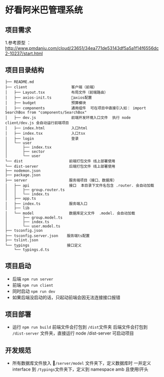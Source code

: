# 好看阿米巴管理系统

## 项目需求
1.参考原型 ：http://www.pmdaniu.com/cloud/23651/34ea771de53143df5a5a1f14f6556dc2-10237/start.html

## 项目目录结构

```
├── README.md
├── client                    客户端（前端）
│   ├── Layout.tsx            布局文件（前端路由）
│   ├── axios-init.ts         axios配置
│   ├── budget                预算模块
│   ├── components            通用组件  可在项目中直接引入如： import SearchBox from "components/SearchBox"
│   ├── dev.js                前端开发环境入口文件  执行 node client/dev.js 会自动运行前端项目
│   ├── index.html            入口html
│   ├── index.tsx             入口tsx
│   ├── login                 登录
│   └── user
│       ├── index.tsx
│       ├── sector
│       └── user
└── dist                     前端打包文件 线上部署使用
└── dist-server              后端打包文件 线上部署使用
├── nodemon.json
├── package.json
├── server                   服务端项目（接口、数据库）
│   ├── api                  接口  本目录下文件名包含 .router. 会自动加载
│   │   ├── group.router.ts  
│   │   └── index.ts
│   ├── app.ts               
│   ├── index.ts             服务端入口
│   ├── lib
│   └── model                数据库定义文件  .model. 会自动加载
│       ├── group.model.ts
│       ├── index.ts
│       └── user.model.ts
├── tsconfig.json
├── tsconfig.server.json    服务端ts配置
├── tslint.json
└── typings                 接口定义
    └── typings.d.ts
```

## 项目启动
+ 后端 `npm run server`
+ 前端 `npm run client`
+ 同时启动 `npm run dev`
+ 如果后端没启动的话，只起动前端会因无法连接接口报错


## 项目部署
+ 运行 `npm run build` 前端文件会打包到 `/dist`文件夹 后端文件会打包到 `/dist-server` 文件夹，直接运行 node /dist-server 可启动项目

## 开发规范
+ 所有数据库文件放入 `/server/model` 文件夹下，定义数据库时 一并定义 interface 到 `/typings`文件夹下，定义到 namespace amb  且使用I开头
